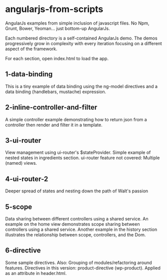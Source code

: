 angularjs-from-scripts
======================

AngularJs examples from simple inclusion of javascript files. No Npm, Grunt, Bower, Yeoman...
 just bottom-up AngularJs.

Each numbered directory is a self-contained AngularJs demo. The demos progressively grow in
complexity with every iteration focusing on a different aspect of the framework.

For each section, open index.html to load the app.

1-data-binding
--------------

This is a tiny example of data binding using the ng-model directives and a data binding
(handlebars, mustache) expression.

2-inline-controller-and-filter
------------------------------

A simple controller example demonstrating how to return json from a controller then render
and filter it in a template.

3-ui-router
-----------

View management using ui-router's $stateProvider. Simple example of nested states in
ingredients section. ui-router feature not covered: Multiple (named) views.

4-ui-router-2
-------------

Deeper spread of states and nesting down the path of Walt's passion

5-scope
-------

Data sharing between different controllers using a shared service. An example on the home view
demonstrates scope sharing between controllers using a shared service. Another example in the
history section illustrates the relationship between scope, controllers, and the Dom.


6-directive
-----------

Some sample directives. Also: Grouping of modules/refactoring around features.
Directives in this version:
product-directive (wp-product). Applied as an attribute in header.html.
